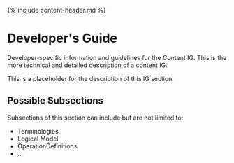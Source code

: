 {% include content-header.md %}

# Developer's Guide

Developer-specific information and guidelines for the Content IG.  This is the more technical and detailed description of a content IG.

This is a placeholder for the description of this IG section.

## Possible Subsections
Subsections of this section can include but are not limited to:
- Terminologies
- Logical Model
- OperationDefinitions
- ...